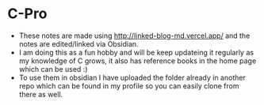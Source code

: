 # C-Pro
- These notes are made using http://linked-blog-md.vercel.app/ and the notes are edited/linked via Obsidian.
- I am doing this as a fun hobby and will be keep updateing it regularly as my knowledge of C grows, it also has reference books in the home page which can be used :)
- To use them in obsidian I have uploaded the folder already in another repo which can be found in my profile so you can easily clone from there as well.
